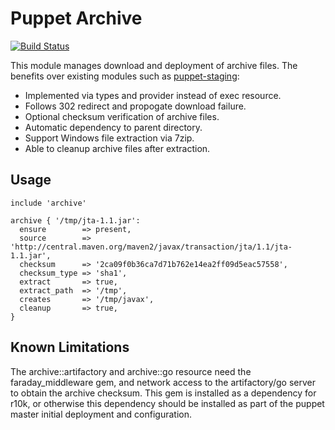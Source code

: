 # Puppet Archive

[![Build Status](https://travis-ci.org/nanliu/puppet-archive.png)](https://travis-ci.org/nanliu/puppet-archive)

This module manages download and deployment of archive files. The benefits over existing modules such as [puppet-staging](https://github.com/nanliu/puppet-staging):

* Implemented via types and provider instead of exec resource.
* Follows 302 redirect and propogate download failure.
* Optional checksum verification of archive files.
* Automatic dependency to parent directory.
* Support Windows file extraction via 7zip.
* Able to cleanup archive files after extraction.

## Usage

```puppet
include 'archive'

archive { '/tmp/jta-1.1.jar':
  ensure        => present,
  source        => 'http://central.maven.org/maven2/javax/transaction/jta/1.1/jta-1.1.jar',
  checksum      => '2ca09f0b36ca7d71b762e14ea2ff09d5eac57558',
  checksum_type => 'sha1',
  extract       => true,
  extract_path  => '/tmp',
  creates       => '/tmp/javax',
  cleanup       => true,
}
```

## Known Limitations

The archive::artifactory and archive::go resource need the faraday_middleware gem, and network access to the artifactory/go server to obtain the archive checksum. This gem is installed as a dependency for r10k, or otherwise this dependency should be installed as part of the puppet master initial deployment and configuration.

